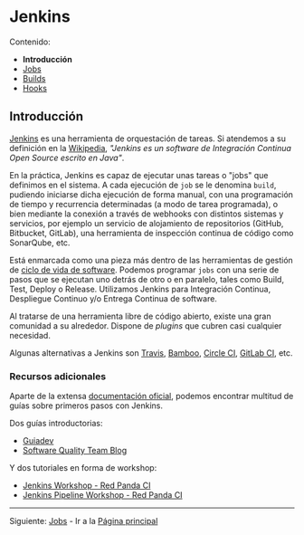 # Jenkins

Contenido:

- **Introducción**
- [Jobs](jenkins/jenkins-jobs.md)
- [Builds](jenkins/jenkins-builds.md)
- [Hooks](jenkins/jenkins-hooks.md)

## Introducción

[Jenkins](http://jenkins.io/) es una herramienta de orquestación de tareas. Si atendemos a su definición en la [Wikipedia](https://es.wikipedia.org/wiki/Jenkins), _"Jenkins es un software de Integración Continua Open Source escrito en Java"_.

En la práctica, Jenkins es capaz de ejecutar unas tareas o "jobs" que definimos en el sistema. A cada ejecución de `job` se le denomina `build`, pudiendo iniciarse dicha ejecución de forma manual, con una programación de tiempo y recurrencia determinadas (a modo de tarea programada), o bien mediante la conexión a través de webhooks con distintos sistemas y servicios, por ejemplo un servicio de alojamiento de repositorios (GitHub, Bitbucket, GitLab), una herramienta de inspección continua de código como SonarQube, etc.

Está enmarcada como una pieza más dentro de las herramientas de gestión de [ciclo de vida de software](application-lifecicle.md). Podemos programar `jobs` con una serie de pasos que se ejecutan uno detrás de otro o en paralelo, tales como Build, Test, Deploy o Release. Utilizamos Jenkins para Integración Continua, Despliegue Continuo y/o Entrega Continua de software.

Al tratarse de una herramienta libre de código abierto, existe una gran comunidad a su alrededor. Dispone de _plugins_ que cubren casi cualquier necesidad.

Algunas alternativas a Jenkins son [Travis](https://travis-ci.org/), [Bamboo](https://es.atlassian.com/software/bamboo), [Circle CI](https://circleci.com/), [GitLab CI](https://about.gitlab.com/features/gitlab-ci-cd/), etc.

### Recursos adicionales

Aparte de la extensa [documentación oficial](https://jenkins.io/doc/), podemos encontrar multitud de guías sobre primeros pasos con Jenkins.

Dos guías introductorias:

- [Guiadev](https://guiadev.com/introduccion-a-jenkins/)
- [Software Quality Team Blog](https://qateamblog.wordpress.com/2017/04/23/introduccion-a-jenkins/)

Y dos tutoriales en forma de workshop:

- [Jenkins Workshop - Red Panda CI](https://github.com/red-panda-ci/jenkins-workshop)
- [Jenkins Pipeline Workshop - Red Panda CI](https://github.com/red-panda-ci/jenkins-pipeline-workshop)

---

Siguiente: [Jobs](jenkins/jenkins-jobs.md) - Ir a la [Página principal](toc.md)
